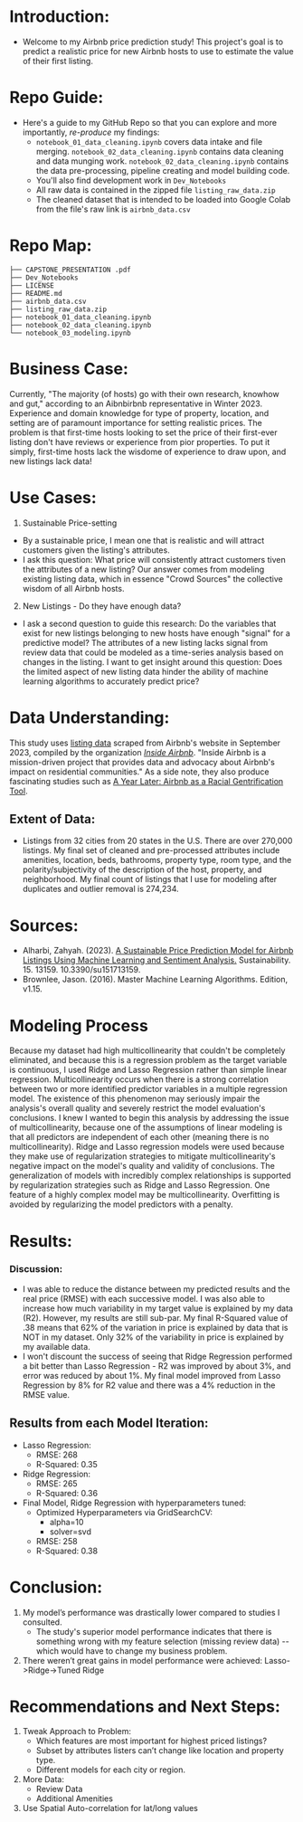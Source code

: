 # Introduction:
- Welcome to my Airbnb price prediction study! This project's goal is to predict a realistic price for new Airbnb hosts to use to estimate the value of their first listing.

# Repo Guide:
- Here's a guide to my GitHub Repo so that you can explore and more importantly, *re-produce* my findings:
  - `notebook_01_data_cleaning.ipynb` covers data intake and file merging. `notebook_02_data_cleaning.ipynb` contains data cleaning and data munging work. `notebook_02_data_cleaning.ipynb` contains the data pre-processing, pipeline creating and model building code.
  - You'll also find development work in `Dev_Notebooks`
  - All raw data is contained in the zipped file `listing_raw_data.zip`
  - The cleaned dataset that is intended to be loaded into Google Colab from the file's raw link is `airbnb_data.csv`

# Repo Map:
```
├── CAPSTONE_PRESENTATION .pdf
├── Dev_Notebooks
├── LICENSE
├── README.md
├── airbnb_data.csv
├── listing_raw_data.zip
├── notebook_01_data_cleaning.ipynb
├── notebook_02_data_cleaning.ipynb
└── notebook_03_modeling.ipynb

```

# Business Case:
Currently, "The majority (of hosts) go with their own research, knowhow and gut," according to an Aibnbirbnb representative in Winter 2023. Experience and domain knowledge for type of property, location, and setting are of paramount importance for setting realistic prices.
The problem is that first-time hosts looking to set the price of their first-ever listing don't have reviews or experience from pior properties. To put it simply, first-time hosts lack the wisdome of experience to draw upon, and new listings lack data!

# Use Cases:
1. Sustainable Price-setting
- By a sustainable price, I mean one that is realistic and will attract customers given the listing's attributes.
- I ask this question: What price will consistently attract customers tiven the attributes of a new listing? Our answer comes from modeling existing listing data, which in essence "Crowd Sources" the collective wisdom of all Airbnb hosts.
2. New Listings - Do they have enough data?
- I ask a second question to guide this research: Do the variables that exist for new listings belonging to new hosts have enough "signal" for a predictive model? The attributes of a new listing lacks signal from review data that could be modeled as a time-series analysis based on changes in the listing. I want to get insight around this question: Does the limited aspect of new listing data hinder the ability of machine learning algorithms to accurately predict price?


# Data Understanding:
This study uses [listing data](http://insideairbnb.com/get-the-data/) scraped from Airbnb's website in September 2023, compiled by the organization [*Inside Airbnb*](http://insideairbnb.com/about/). "Inside Airbnb is a mission-driven project that provides data and advocacy about Airbnb's impact on residential communities." As a side note, they also produce fascinating studies such as [A Year Later: Airbnb as a Racial Gentrification Tool](http://insideairbnb.com/research/a-year-later-airbnb-as-a-racial-gentrification-tool).

## Extent of Data:
- Listings from 32 cities from 20 states in the U.S. There are over 270,000 listings. My final set of cleaned and pre-processed attributes include amenities, location, beds, bathrooms, property type, room type, and the polarity/subjectivity of the description of the host, property, and neighborhood. My final count of listings that I use for modeling after duplicates and outlier removal is 274,234.

# Sources:
- Alharbi, Zahyah. (2023). [A Sustainable Price Prediction Model for Airbnb Listings Using Machine Learning and Sentiment Analysis.](https://www.researchgate.net/publication/373625586_A_Sustainable_Price_Prediction_Model_for_Airbnb_Listings_Using_Machine_Learning_and_Sentiment_Analysis) Sustainability. 15. 13159. 10.3390/su151713159.
- Brownlee, Jason. (2016). Master Machine Learning Algorithms. Edition, v1.15.

# Modeling Process
Because my dataset had high multicollinearity that couldn't be completely eliminated, and because this is a regression problem as the target variable is continuous, I used Ridge and Lasso Regression rather than simple linear regression. Multicollinearity occurs when there is a strong correlation between two or more identified predictor variables in a multiple regression model. The existence of this phenomenon may seriously impair the analysis's overall quality and severely restrict the model evaluation's conclusions. I knew I wanted to begin this analysis by addressing the issue of multicollinearity, because one of the assumptions of linear modeling is that all predictors are independent of each other (meaning there is no multicollinearity). Ridge and Lasso regression models were used because they make use of regularization strategies to mitigate multicollinearity's negative impact on the model's quality and validity of conclusions. The generalization of models with incredibly complex relationships is supported by regularization strategies such as Ridge and Lasso Regression. One feature of a highly complex model may be multicollinearity. Overfitting is avoided by regularizing the model predictors with a penalty.

# Results:
### Discussion:
- I was able to reduce the distance between my predicted results and the real price (RMSE) with each successive model. I was also able to increase how much variability in my target value is explained by my data (R2). However, my results are still sub-par. My final R-Squared value of .38 means that 62% of the variation in price is explained by data that is NOT in my dataset. Only 32% of the variability in price is explained by my available data.
- I won't discount the success of seeing that Ridge Regression performed a bit better than Lasso Regression - R2 was improved by about 3%, and error was reduced by about 1%. My final model improved from Lasso Regression by 8% for R2 value and there was a 4% reduction in the RMSE value.

## Results from each Model Iteration:
- Lasso Regression:
  - RMSE: 268
  - R-Squared: 0.35
- Ridge Regression:
  - RMSE: 265
  - R-Squared: 0.36
- Final Model, Ridge Regression with hyperparameters tuned:
  - Optimized Hyperparameters via GridSearchCV:
    - alpha=10
    - solver=svd
  - RMSE: 258
  - R-Squared: 0.38


# Conclusion:
1. My model’s performance was drastically lower compared to studies I consulted.
   - The study's superior model performance indicates that there is something wrong with my feature selection (missing review data) -- which would have to change my business problem.
2. There weren’t great gains in model performance were achieved: Lasso->Ridge->Tuned Ridge


# Recommendations and Next Steps:
1. Tweak Approach to Problem:
   - Which features are most important for highest priced listings?
   - Subset by attributes listers can’t change like location and property type.
   - Different models for each city or region.
2. More Data:
   - Review Data
   - Additional Amenities
3. Use Spatial Auto-correlation for lat/long values